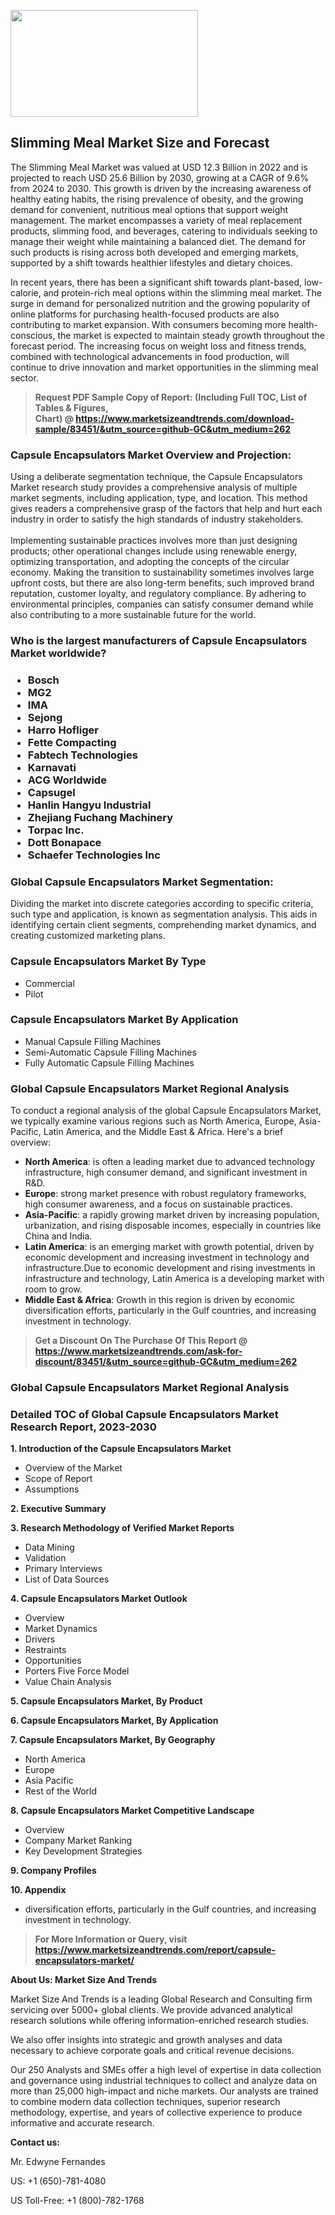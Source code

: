 <p><img class="alignnone size-medium wp-image-20088" src="https://ffe5etoiles.com/wp-content/uploads/2024/12/MST1-300x171.png" alt="" width="300" height="171" /></p><h2>Slimming Meal Market Size and Forecast</h2><p>The Slimming Meal Market was valued at USD 12.3 Billion in 2022 and is projected to reach USD 25.6 Billion by 2030, growing at a CAGR of 9.6% from 2024 to 2030. This growth is driven by the increasing awareness of healthy eating habits, the rising prevalence of obesity, and the growing demand for convenient, nutritious meal options that support weight management. The market encompasses a variety of meal replacement products, slimming food, and beverages, catering to individuals seeking to manage their weight while maintaining a balanced diet. The demand for such products is rising across both developed and emerging markets, supported by a shift towards healthier lifestyles and dietary choices.</p><p>In recent years, there has been a significant shift towards plant-based, low-calorie, and protein-rich meal options within the slimming meal market. The surge in demand for personalized nutrition and the growing popularity of online platforms for purchasing health-focused products are also contributing to market expansion. With consumers becoming more health-conscious, the market is expected to maintain steady growth throughout the forecast period. The increasing focus on weight loss and fitness trends, combined with technological advancements in food production, will continue to drive innovation and market opportunities in the slimming meal sector.</p></p><blockquote id="" class=""><strong>Request PDF Sample Copy of Report: (Including Full TOC, List of Tables &amp; Figures, Chart)&nbsp;@&nbsp;<strong><a href="https://www.marketsizeandtrends.com/download-sample/83451/&utm_source=github-GC&utm_medium=262" target="_blank">https://www.marketsizeandtrends.com/download-sample/83451/&utm_source=github-GC&utm_medium=262</a></strong></strong></blockquote><h3 id="" class="">Capsule Encapsulators Market&nbsp;Overview and Projection:</h3><p id="" class="">Using a deliberate segmentation technique, the Capsule Encapsulators Market research study provides a comprehensive analysis of multiple market segments, including application, type, and location. This method gives readers a comprehensive grasp of the factors that help and hurt each industry in order to satisfy the high standards of industry stakeholders. <br /> <br />Implementing sustainable practices involves more than just designing products; other operational changes include using renewable energy, optimizing transportation, and adopting the concepts of the circular economy. Making the transition to sustainability sometimes involves large upfront costs, but there are also long-term benefits, such improved brand reputation, customer loyalty, and regulatory compliance. By adhering to environmental principles, companies can satisfy consumer demand while also contributing to a more sustainable future for the world.</p><h3 id="" class="">Who is the largest manufacturers of&nbsp;Capsule Encapsulators Market worldwide?</h3><h3 class=""><p><ul><li>Bosch </li><li> MG2 </li><li> IMA </li><li> Sejong </li><li> Harro Hofliger </li><li> Fette Compacting </li><li> Fabtech Technologies </li><li> Karnavati </li><li> ACG Worldwide </li><li> Capsugel </li><li> Hanlin Hangyu Industrial </li><li> Zhejiang Fuchang Machinery </li><li> Torpac Inc. </li><li> Dott Bonapace </li><li> Schaefer Technologies Inc</li></ul></p></h3><h3 id="" class="">Global&nbsp;Capsule Encapsulators Market Segmentation:</h3><p id="" class="">Dividing the market into discrete categories according to specific criteria, such type and application, is known as segmentation analysis. This aids in identifying certain client segments, comprehending market dynamics, and creating customized marketing plans.</p><h3 id="" class="">Capsule Encapsulators Market&nbsp;By Type</h3><p><p><ul><li>Commercial </li><li> Pilot</p></li></ul></p></p><h3 id="" class="">Capsule Encapsulators Market&nbsp;By Application</h3><p class=""><p><ul><li>Manual Capsule Filling Machines </li><li> Semi-Automatic Capsule Filling Machines </li><li> Fully Automatic Capsule Filling Machines</li></ul></p></p><h3 id="" class="">Global Capsule Encapsulators Market Regional Analysis</h3><p id="" class="">To conduct a regional analysis of the global Capsule Encapsulators Market, we typically examine various regions such as North America, Europe, Asia-Pacific, Latin America, and the Middle East &amp; Africa. Here's a brief overview:</p><ul><li><strong>North America</strong>: is often a leading market due to advanced technology infrastructure, high consumer demand, and significant investment in R&amp;D.</li><li><strong>Europe</strong>: strong market presence with robust regulatory frameworks, high consumer awareness, and a focus on sustainable practices.</li><li><strong>Asia-Pacific</strong>: a rapidly growing market driven by increasing population, urbanization, and rising disposable incomes, especially in countries like China and India.</li><li><strong>Latin America</strong>: is an emerging market with growth potential, driven by economic development and increasing investment in technology and infrastructure.Due to economic development and rising investments in infrastructure and technology, Latin America is a developing market with room to grow.</li><li><strong>Middle East &amp; Africa</strong>: Growth in this region is driven by economic diversification efforts, particularly in the Gulf countries, and increasing investment in technology.</li></ul><blockquote id="" class=""><strong>Get a Discount On The Purchase Of This Report @ <strong><a href="https://www.marketsizeandtrends.com/ask-for-discount/83451/&utm_source=github-GC&utm_medium=262" target="_blank">https://www.marketsizeandtrends.com/ask-for-discount/83451/&utm_source=github-GC&utm_medium=262</a></strong></strong></blockquote><h3 id="" class="">Global Capsule Encapsulators Market Regional Analysis</h3><h3 id="" class="">Detailed TOC of Global Capsule Encapsulators Market Research Report, 2023-2030</h3><p id="" class=""><strong>1. Introduction of the Capsule Encapsulators Market</strong></p><ul><li>Overview of the Market</li><li>Scope of Report</li><li>Assumptions</li></ul><p id="" class=""><strong>2. Executive Summary</strong></p><p id="" class=""><strong>3. Research Methodology of Verified Market Reports</strong></p><ul><li>Data Mining</li><li>Validation</li><li>Primary Interviews</li><li>List of Data Sources</li></ul><p id="" class=""><strong>4. Capsule Encapsulators Market Outlook</strong></p><ul><li>Overview</li><li>Market Dynamics</li><li>Drivers</li><li>Restraints</li><li>Opportunities</li><li>Porters Five Force Model</li><li>Value Chain Analysis</li></ul><p id="" class=""><strong>5. Capsule Encapsulators Market, By Product</strong></p><p id="" class=""><strong>6. Capsule Encapsulators Market, By Application</strong></p><p id="" class=""><strong>7. Capsule Encapsulators Market, By Geography</strong></p><ul><li>North America</li><li>Europe</li><li>Asia Pacific</li><li>Rest of the World</li></ul><p id="" class=""><strong>8. Capsule Encapsulators Market Competitive Landscape</strong></p><ul><li>Overview</li><li>Company Market Ranking</li><li>Key Development Strategies</li></ul><p id="" class=""><strong>9. Company Profiles</strong></p><p id="" class=""><strong>10. Appendix</strong></p><ul><li>diversification efforts, particularly in the Gulf countries, and increasing investment in technology.</li></ul><blockquote id="" class=""><strong>For More Information or Query, visit <strong><strong><a href="https://www.marketsizeandtrends.com/report/capsule-encapsulators-market/" target="_blank">https://www.marketsizeandtrends.com/report/capsule-encapsulators-market/</a></strong></strong></strong></blockquote><p id="" class=""><strong>About Us: Market Size And Trends</strong></p><p id="" class="">Market Size And Trends is a leading Global Research and Consulting firm servicing over 5000+ global clients. We provide advanced analytical research solutions while offering information-enriched research studies.</p><p id="" class="">We also offer insights into strategic and growth analyses and data necessary to achieve corporate goals and critical revenue decisions.</p><p id="" class="">Our 250 Analysts and SMEs offer a high level of expertise in data collection and governance using industrial techniques to collect and analyze data on more than 25,000 high-impact and niche markets. Our analysts are trained to combine modern data collection techniques, superior research methodology, expertise, and years of collective experience to produce informative and accurate research.</p><p id="" class=""><strong>Contact us:</strong></p><p id="" class="">Mr. Edwyne Fernandes</p><p id="" class="">US: +1 (650)-781-4080</p><p id="" class="">US Toll-Free: +1 (800)-782-1768</p>
